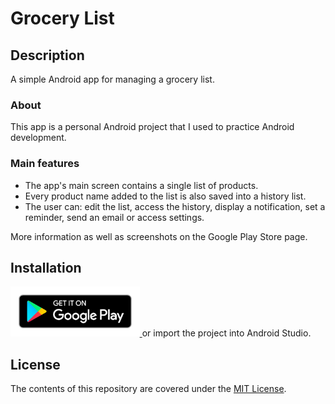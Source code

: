 # Grocery List

## Description
A simple Android app for managing a grocery list. 

### About
This app is a personal Android project that I used to practice Android development.

### Main features
* The app's main screen contains a single list of products.
* Every product name added to the list is also saved into a history list.
* The user can: edit the list, access the history, display a notification, set a reminder, send an email or access settings.

More information as well as screenshots on the Google Play Store page. 

## Installation
<a href='https://play.google.com/store/apps/details?id=com.athebapps.android.list'>
  <img src='google-play-badge.png' height='80dp' alt='Get it on Google Play'>
</a>
or import the project into Android Studio.

## License
The contents of this repository are covered under the [MIT License](https://opensource.org/licenses/MIT).
